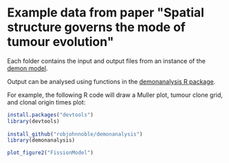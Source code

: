 # Example data from paper "Spatial structure governs the mode of tumour evolution"

Each folder contains the input and output files from an instance of the [demon model](https://github.com/robjohnnoble/demon_model).

Output can be analysed using functions in the [demonanalysis R package](https://github.com/robjohnnoble/demonanalysis).

For example, the following R code will draw a Muller plot, tumour clone grid, and clonal origin times plot:
``` r
install.packages("devtools")
library(devtools)
  
install_github("robjohnnoble/demonanalysis")
library(demonanalysis)

plot_figure2("FissionModel")
```
